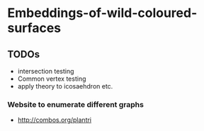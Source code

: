 # Embeddings-of-wild-coloured-surfaces

## TODOs

- intersection testing
- Common vertex testing 
- apply theory to icosaehdron etc.


### Website to enumerate different graphs 
- http://combos.org/plantri
